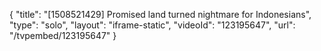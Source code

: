 {
    "title": "[1508521429] Promised land turned nightmare for Indonesians",
    "type": "solo",
    "layout": "iframe-static",
    "videoId": "123195647",
    "url": "\/tvpembed\/123195647"
}